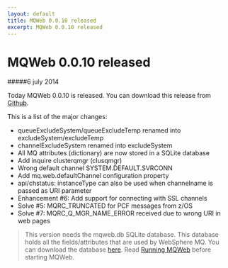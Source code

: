 ```yaml
---
layout: default
title: MQWeb 0.0.10 released 
excerpt: MQWeb 0.0.10 released
---
```

MQWeb 0.0.10 released
=====================

#####6 july 2014

Today MQWeb 0.0.10 is released. You can download this release from 
[Github](https://github.com/fbraem/mqweb/releases/tag/v0.0.10).

This is a list of the major changes:

+ queueExcludeSystem/queueExcludeTemp renamed into excludeSystem/excludeTemp
+ channelExcludeSystem renamed into excludeSystem
+ All MQ attributes (dictionary) are now stored in a SQLite database
+ Add inquire clusterqmgr (clusqmgr)
+ Wrong default channel SYSTEM.DEFAULT.SVRCONN
+ Add mq.web.defaultChannel configuration property
+ api/chstatus: instanceType can also be used when channelname is passed as URI parameter
+ Enhancement #6: Add support for connecting with SSL channels
+ Solve #5: MQRC_TRUNCATED for PCF messages from z/OS
+ Solve #7: MQRC_Q_MGR_NAME_ERROR received due to wrong URI in web pages

> This version needs the mqweb.db SQLite database. This database holds all the 
> fields/attributes that are used by WebSphere MQ. You can download the database
> [here](http://mqweb.org/files/mqweb.db). 
> Read [Running MQWeb](/docs/running.html) before starting MQWeb.
